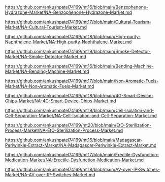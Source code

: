 <p><a href="https://github.com/ankushpatel74169/mt16/blob/main/Benzophenone-Hydrazone-Market/NA-Benzophenone-Hydrazone-Market.md">https://github.com/ankushpatel74169/mt16/blob/main/Benzophenone-Hydrazone-Market/NA-Benzophenone-Hydrazone-Market.md</a></p><p><a href="https://github.com/ankushpatel74169/mt17/blob/main/Cultural-Tourism-Market/NA-Cultural-Tourism-Market.md">https://github.com/ankushpatel74169/mt17/blob/main/Cultural-Tourism-Market/NA-Cultural-Tourism-Market.md</a></p><p><a href="https://github.com/ankushpatel74169/mt18/blob/main/High-purity-Naphthalene-Market/NA-High-purity-Naphthalene-Market.md">https://github.com/ankushpatel74169/mt18/blob/main/High-purity-Naphthalene-Market/NA-High-purity-Naphthalene-Market.md</a></p><p><a href="https://github.com/ankushpatel74169/mt19/blob/main/Smoke-Detector-Market/NA-Smoke-Detector-Market.md">https://github.com/ankushpatel74169/mt19/blob/main/Smoke-Detector-Market/NA-Smoke-Detector-Market.md</a></p><p><a href="https://github.com/ankushpatel74169/mt16/blob/main/Bending-Machine-Market/NA-Bending-Machine-Market.md">https://github.com/ankushpatel74169/mt16/blob/main/Bending-Machine-Market/NA-Bending-Machine-Market.md</a></p><p><a href="https://github.com/ankushpatel74169/mt17/blob/main/Non-Aromatic-Fuels-Market/NA-Non-Aromatic-Fuels-Market.md">https://github.com/ankushpatel74169/mt17/blob/main/Non-Aromatic-Fuels-Market/NA-Non-Aromatic-Fuels-Market.md</a></p><p><a href="https://github.com/ankushpatel74169/mt18/blob/main/4G-Smart-Device-Chips-Market/NA-4G-Smart-Device-Chips-Market.md">https://github.com/ankushpatel74169/mt18/blob/main/4G-Smart-Device-Chips-Market/NA-4G-Smart-Device-Chips-Market.md</a></p><p><a href="https://github.com/ankushpatel74169/mt19/blob/main/Cell-Isolation-and-Cell-Separation-Market/NA-Cell-Isolation-and-Cell-Separation-Market.md">https://github.com/ankushpatel74169/mt19/blob/main/Cell-Isolation-and-Cell-Separation-Market/NA-Cell-Isolation-and-Cell-Separation-Market.md</a></p><p><a href="https://github.com/ankushpatel74169/mt20/blob/main/EtO-Sterilization-Process-Market/NA-EtO-Sterilization-Process-Market.md">https://github.com/ankushpatel74169/mt20/blob/main/EtO-Sterilization-Process-Market/NA-EtO-Sterilization-Process-Market.md</a></p><p><a href="https://github.com/ankushpatel74169/mt16/blob/main/Madagascar-Periwinkle-Extract-Market/NA-Madagascar-Periwinkle-Extract-Market.md">https://github.com/ankushpatel74169/mt16/blob/main/Madagascar-Periwinkle-Extract-Market/NA-Madagascar-Periwinkle-Extract-Market.md</a></p><p><a href="https://github.com/ankushpatel74169/mt17/blob/main/Erectile-Dysfunction-Medication-Market/NA-Erectile-Dysfunction-Medication-Market.md">https://github.com/ankushpatel74169/mt17/blob/main/Erectile-Dysfunction-Medication-Market/NA-Erectile-Dysfunction-Medication-Market.md</a></p><p><a href="https://github.com/ankushpatel74169/mt18/blob/main/AV-over-IP-Switches-Market/NA-AV-over-IP-Switches-Market.md">https://github.com/ankushpatel74169/mt18/blob/main/AV-over-IP-Switches-Market/NA-AV-over-IP-Switches-Market.md</a></p>
